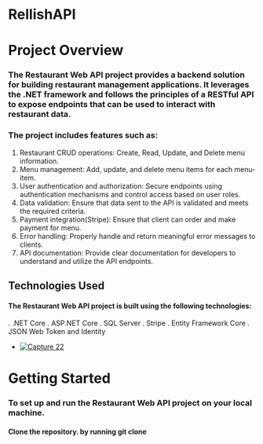 # RellishAPI

# Project Overview
### The Restaurant Web API project provides a backend solution for building restaurant management applications. It leverages the .NET framework and follows the principles of a RESTful API to expose endpoints that can be used to interact with restaurant data.

### The project includes features such as:
1. Restaurant CRUD operations: Create, Read, Update, and Delete menu information.
2. Menu management: Add, update, and delete menu items for each menu-item.
3. User authentication and authorization: Secure endpoints using authentication mechanisms and control access based on user roles.
4. Data validation: Ensure that data sent to the API is validated and meets the required criteria.
5. Payment integration(Stripe):  Ensure that client can order and make payment for menu.
6. Error handling: Properly handle and return meaningful error messages to clients.
7. API documentation: Provide clear documentation for developers to understand and utilize the API endpoints.

## Technologies Used
#### The Restaurant Web API project is built using the following technologies:
. .NET Core
. ASP.NET Core
. SQL Server
. Stripe
. Entity Framework Core
. JSON Web Token and Identity

- [![Capture 22](https://github.com/fasas1/RellishAPI/assets/47166372/14cfe558-a369-4e6a-926e-1ab3983e6d20)](https://github.com/fasas1/RellishFood/issues/1#issue-1754750019)

# Getting Started
### To set up and run the Restaurant Web API project on your local machine.
#### Clone the repository. by running git clone 
